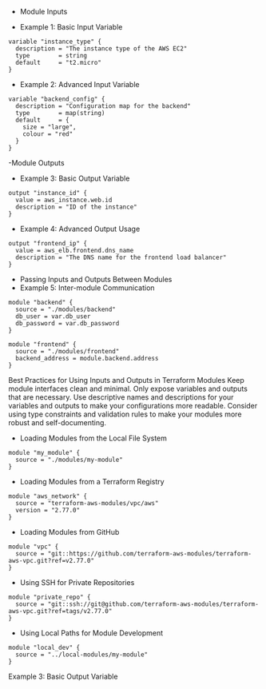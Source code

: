 - Module Inputs
  
- Example 1: Basic Input Variable
```hcl
variable "instance_type" {
  description = "The instance type of the AWS EC2"
  type        = string
  default     = "t2.micro"
}
```

- Example 2: Advanced Input Variable
```hcl
variable "backend_config" {
  description = "Configuration map for the backend"
  type        = map(string)
  default     = {
    size = "large",
    colour = "red"
  }
}
```
-Module Outputs

- Example 3: Basic Output Variable
```hcl
output "instance_id" {
  value = aws_instance.web.id
  description = "ID of the instance"
}
```
- Example 4: Advanced Output Usage
```hcl
output "frontend_ip" {
  value = aws_elb.frontend.dns_name
  description = "The DNS name for the frontend load balancer"
}
```

- Passing Inputs and Outputs Between Modules
- Example 5: Inter-module Communication
```hcl
module "backend" {
  source = "./modules/backend"
  db_user = var.db_user
  db_password = var.db_password
}

module "frontend" {
  source = "./modules/frontend"
  backend_address = module.backend.address
}
```
Best Practices for Using Inputs and Outputs in Terraform Modules
Keep module interfaces clean and minimal. Only expose variables and outputs that are necessary.
Use descriptive names and descriptions for your variables and outputs to make your configurations more readable.
Consider using type constraints and validation rules to make your modules more robust and self-documenting.

- Loading Modules from the Local File System
```hcl
module "my_module" {
  source = "./modules/my-module"
}
```
- Loading Modules from a Terraform Registry
```hcl
module "aws_network" {
  source = "terraform-aws-modules/vpc/aws"
  version = "2.77.0"
}
```
- Loading Modules from GitHub
```hcl
module "vpc" {
  source = "git::https://github.com/terraform-aws-modules/terraform-aws-vpc.git?ref=v2.77.0"
}
```

- Using SSH for Private Repositories
```hcl
module "private_repo" {
  source = "git::ssh://git@github.com/terraform-aws-modules/terraform-aws-vpc.git?ref=tags/v2.77.0"
}
```

- Using Local Paths for Module Development
```hcl
module "local_dev" {
  source = "../local-modules/my-module"
}
```

Example 3: Basic Output Variable
